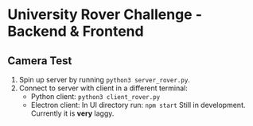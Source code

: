 # University Rover Challenge - Backend & Frontend

## Camera Test
1. Spin up server by running `python3 server_rover.py`.
2. Connect to server with client in a different terminal:
    * Python client: `python3 client_rover.py`
    * Electron client: In UI directory run: `npm start`
      Still in development. Currently it is __very__ laggy.